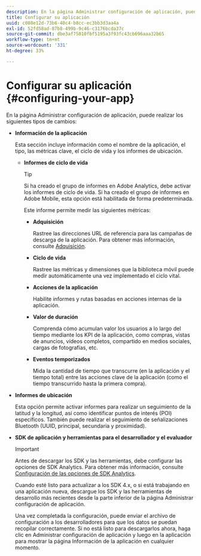 ```yaml
---
description: En la página Administrar configuración de aplicación, puede realizar los siguientes tipos de cambios
title: Configurar su aplicación
uuid: c088e12d-73b6-40c4-b8cc-ec3bb3d3aa4a
exl-id: 52fd58ad-87b8-499b-9c46-c3176bcda37c
source-git-commit: dbe3af75010fbf5195a3f93fc43cb696aaa32b65
workflow-type: tm+mt
source-wordcount: '331'
ht-degree: 33%

---
```


# Configurar su aplicación {#configuring-your-app}

En la página Administrar configuración de aplicación, puede realizar los siguientes tipos de cambios:

* **Información de la aplicación**

   Esta sección incluye información como el nombre de la aplicación, el tipo, las métricas clave, el ciclo de vida y los informes de ubicación.

   * **Informes de ciclo de vida**

      >[!TIP]
      >
      >Si ha creado el grupo de informes en Adobe Analytics, debe activar los informes de ciclo de vida. Si ha creado el grupo de informes en Adobe Mobile, esta opción está habilitada de forma predeterminada.

      Este informe permite medir las siguientes métricas:

      * **Adquisición**

         Rastree las direcciones URL de referencia para las campañas de descarga de la aplicación. Para obtener más información, consulte [Adquisición](/help/using/acquisition-main/acquisition-main.md).

      * **Ciclo de vida**

         Rastree las métricas y dimensiones que la biblioteca móvil puede medir automáticamente una vez implementado el ciclo vital.

      * **Acciones de la aplicación**

         Habilite informes y rutas basadas en acciones internas de la aplicación.

      * **Valor de duración**

         Comprenda cómo acumulan valor los usuarios a lo largo del tiempo mediante los KPI de la aplicación, como compras, vistas de anuncios, vídeos completos, compartido en medios sociales, cargas de fotografías, etc.

      * **Eventos temporizados**

         Mida la cantidad de tiempo que transcurre (en la aplicación y el tiempo total) entre las acciones clave de la aplicación (como el tiempo transcurrido hasta la primera compra).

* **Informes de ubicación**

   Esta opción permite activar informes para realizar un seguimiento de la latitud y la longitud, así como identificar puntos de interés (POI) específicos. También puede realizar el seguimiento de señalizaciones Bluetooth (UUID, principal, secundaria y proximidad).

* **SDK de aplicación y herramientas para el desarrollador y el evaluador**

   >[!IMPORTANT]
   >
   >Antes de descargar los SDK y las herramientas, debe configurar las opciones de SDK Analytics. Para obtener más información, consulte [Configuración de las opciones de SDK Analytics](/help/using/c-manage-app-settings/c-mob-confg-app/t-config-analytics/t-config-analytics.md).

   Cuando esté listo para actualizar a los SDK 4.x, o si está trabajando en una aplicación nueva, descargue los SDK y las herramientas de desarrollo más recientes desde la parte inferior de la página Administrar configuración de aplicación.

   Una vez completada la configuración, puede enviar el archivo de configuración a los desarrolladores para que los datos se puedan recopilar correctamente. Si no está listo para descargarlos ahora, haga clic en Administrar configuración de aplicación y luego en la aplicación para mostrar la página Información de la aplicación en cualquier momento.
